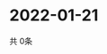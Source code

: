 # 2022-01-21
  共 0条

  <!-- BEGIN -->
  <!-- 最后更新时间Fri Jan 21 2022 01:47:31 GMT+0000 (Coordinated Universal Time) -->
  
  <!-- END -->
  
  